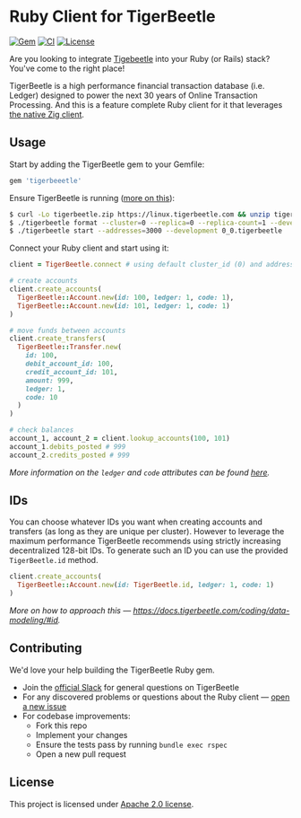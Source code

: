 # Ruby Client for TigerBeetle

[![Gem](https://badge.fury.io/rb/tigerbeetle.svg)](https://rubygems.org/gems/tigerbeetle)
[![CI](https://github.com/antstorm/tigerbeetle-ruby/actions/workflows/ci.yml/badge.svg?branch=main)](https://github.com/antstorm/tigerbeetle-ruby/actions/workflows/ci.yml)
[![License](https://img.shields.io/github/license/antstorm/tigerbeetle-ruby.svg)](https://opensource.org/licenses/apache-2-0)

Are you looking to integrate [Tigebeetle](https://tigerbeetle.com/) into your Ruby (or Rails) stack?
You've come to the right place!

TigerBeetle is a high performance financial transaction database (i.e. Ledger) designed to power
the next 30 years of Online Transaction Processing. And this is a feature complete Ruby client for
it that leverages [the native Zig client](https://tigerbeetle.com/blog/2023-02-21-writing-high-performance-clients-for-tigerbeetle/).


## Usage

Start by adding the TigerBeetle gem to your Gemfile:

```ruby
gem 'tigerbeeetle'
```

Ensure TigerBeetle is running ([more on this](https://docs.tigerbeetle.com/start/)):

```bash
$ curl -Lo tigerbeetle.zip https://linux.tigerbeetle.com && unzip tigerbeetle.zip && ./tigerbeetle version
$ ./tigerbeetle format --cluster=0 --replica=0 --replica-count=1 --development 0_0.tigerbeetle
$ ./tigerbeetle start --addresses=3000 --development 0_0.tigerbeetle
```

Connect your Ruby client and start using it:

```ruby
client = TigerBeetle.connect # using default cluster_id (0) and address (127.0.0.1:3000)

# create accounts
client.create_accounts(
  TigerBeetle::Account.new(id: 100, ledger: 1, code: 1),
  TigerBeetle::Account.new(id: 101, ledger: 1, code: 1)
)

# move funds between accounts
client.create_transfers(
  TigerBeetle::Transfer.new(
    id: 100,
    debit_account_id: 100,
    credit_account_id: 101,
    amount: 999,
    ledger: 1,
    code: 10
  )
)

# check balances
account_1, account_2 = client.lookup_accounts(100, 101)
account_1.debits_posted # 999
account_2.credits_posted # 999
```

*More information on the `ledger` and `code` attributes can be found
[here](https://docs.tigerbeetle.com/coding/data-modeling/).*

## IDs

You can choose whatever IDs you want when creating accounts and transfers (as long as they are
unique per cluster). However to leverage the maximum performance TigerBeetle recommends using
strictly increasing decentralized 128-bit IDs. To generate such an ID you can use the provided
`TigerBeetle.id` method.

```ruby
client.create_accounts(
  TigerBeetle::Account.new(id: TigerBeetle.id, ledger: 1, code: 1)
)
```

*More on how to approach this — https://docs.tigerbeetle.com/coding/data-modeling/#id.*


## Contributing

We'd love your help building the TigerBeetle Ruby gem.

- Join the [official Slack](https://slack.tigerbeetle.com/join) for general questions on TigerBeetle
- For any discovered problems or questions about the Ruby client — [open a new issue](https://github.com/antstorm/tigerbeetle-ruby/issues/new)
- For codebase improvements:
  - Fork this repo
  - Implement your changes
  - Ensure the tests pass by running `bundle exec rspec`
  - Open a new pull request


## License

This project is licensed under [Apache 2.0 license](https://github.com/temporalio/temporal/blob/main/LICENSE).
